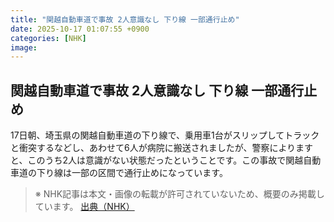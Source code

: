 ```yaml
---
title: "関越自動車道で事故 2人意識なし 下り線 一部通行止め"
date: 2025-10-17 01:07:55 +0900
categories: [NHK]
image: 
---
```

## 関越自動車道で事故 2人意識なし 下り線 一部通行止め

17日朝、埼玉県の関越自動車道の下り線で、乗用車1台がスリップしてトラックと衝突するなどし、あわせて6人が病院に搬送されましたが、警察によりますと、このうち2人は意識がない状態だったということです。この事故で関越自動車道の下り線は一部の区間で通行止めになっています。

> ※ NHK記事は本文・画像の転載が許可されていないため、概要のみ掲載しています。
[出典（NHK）](http://www3.nhk.or.jp/news/html/20251017/k10014951651000.html)
